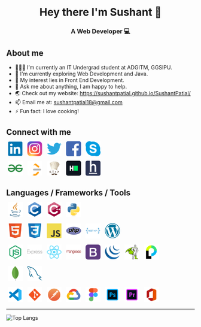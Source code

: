 # <div style="text-align: center">Hey there I'm Sushant 👋</div>

### <div style="text-align: center">A Web Developer 💻</div>


## About me
- 👨🏽‍💻 I’m currently an IT Undergrad student at ADGITM, GGSIPU.
- 🌱 I'm currently exploring Web Development and Java.
- 🤔 My interest lies in Front End Development.
- 💬 Ask me about anything, I am happy to help.
- 🌏 Check out my website: https://sushantpatial.github.io/SushantPatial/
- 📫 Email me at: sushantpatial18@gmail.com
- ⚡ Fun fact: I love cooking!

## Connect with me
<p style="margin-top:-10px">
  <a href="https://www.linkedin.com/in/sushant-patial-2895a7204/" style="text-decoration: none;">
    <img src="assets/images/icons/LinkedIn.png" alt="LinkedIn" height="40" style="vertical-align:top; margin:4px; border-radius:5px;">
  </a>
  <a href="https://www.instagram.com/sushant_patial/" style="text-decoration: none;">
    <img src="assets/images/icons/Instagram.png" alt="Instagram" height="40" style="vertical-align:top; margin:4px">
  </a>
  <a href="https://twitter.com/SushantPatial1" style="text-decoration: none;">
    <img src="assets/images/icons/Twitter.png" alt="Twitter" height="40" style="vertical-align:top; margin:4px">
  </a>
  <a href="https://www.facebook.com/sushant.patial.77/" style="text-decoration: none;">
    <img src="assets/images/icons/Facebook.png" alt="Facebook" height="40" style="vertical-align:top; margin:4px; border-radius:5px;">
  </a>
  <a href="https://join.skype.com/invite/yG4BKspBLdT1" style="text-decoration: none;">
    <img src="assets/images/icons/Skype.png" alt="Skype" height="40" style="vertical-align:top; margin:4px">
  </a>
</p>
<p style="margin-top:-10px">
  <a href="https://auth.geeksforgeeks.org/user/sushantpatial18/profile" style="text-decoration: none;">
    <img src="assets/images/icons/GFG.png" alt="GFG" height="40" style="vertical-align:top; margin:4px">
  </a>
  <a href="https://leetcode.com/SushantPatial/" style="text-decoration: none;">
    <img src="assets/images/icons/Leetcode.png" alt="Leetcode" height="40" style="vertical-align:top; margin:4px">
  </a>
  <a href="https://www.codechef.com/users/sushantpatial" style="text-decoration: none;">
    <img src="assets/images/icons/Codechef.png" alt="Codechef" height="40" style="vertical-align:top; margin:4px; border-radius:5px;">
  </a>
  <a href="https://www.hackerrank.com/sushantpatial18" style="text-decoration: none;">
    <img src="assets/images/icons/Hackerrank.png" alt="Hackerrank" height="40" style="vertical-align:top; margin:4px; border-radius:5px;">
  </a>
  <a href="https://www.hackerearth.com/@sushantpatial18" style="text-decoration: none;">
    <img src="assets/images/icons/Hackerearth.png" alt="Hackerearth" height="40" style="vertical-align:top; margin:4px">
  </a>
</p>

## Languages / Frameworks / Tools
<p style="margin-top:-10px">
  <img src="assets/images/icons/Java.png" alt="Java" height="40" style="vertical-align:top; margin:4px">
  <img src="assets/images/icons/C.png" alt="C" height="40" style="vertical-align:top; margin:4px">
  <img src="assets/images/icons/C++Alt.png" alt="CPP" height="40" style="vertical-align:top; margin:4px">
  <img src="assets/images/icons/Python.png" alt="Python" height="40" style="vertical-align:top; margin:4px">
</p>
<p style="margin-top:-5px">
  <img src="assets/images/icons/HTML.png" alt="HTML" height="40" style="vertical-align:top; margin:4px">
  <img src="assets/images/icons/CSS.png" alt="CSS" height="40" style="vertical-align:top; margin:4px">
  <img src="assets/images/icons/JavaScript.png" alt="JavaScript" height="40" style="vertical-align:top; margin:4px">
  <img src="assets/images/icons/PHP.png" alt="PHP" height="40" style="vertical-align:top; margin:4px">
  <img src="assets/images/icons/RESTAPI.png" alt="RESTAPI" height="40" style="vertical-align:top; margin:4px">
  <img src="assets/images/icons/WordPress.png" alt="WordPress" height="40" style="vertical-align:top; margin:4px">
</p>
<p style="margin-top:-5px">
  <img src="assets/images/icons/Node.png" alt="NodeJS" height="40" style="vertical-align:top; margin:4px">
  <img src="assets/images/icons/Express.png" alt="ExpressJS" height="40" style="vertical-align:top; margin:4px">
  <img src="assets/images/icons/React.png" alt="ReactJS" height="40" style="vertical-align:top; margin:4px">
  <img src="assets/images/icons/Mongoose.png" alt="Mongoose" height="40" style="vertical-align:top; margin:4px">
  <img src="assets/images/icons/Bootstrap.png" alt="Bootstrap" height="40" style="vertical-align:top; margin:4px">
  <img src="assets/images/icons/jQuery.png" alt="jQuery" height="40" style="vertical-align:top; margin:4px">
  <img src="assets/images/icons/GSAP.png" alt="GSAP" height="40" style="vertical-align:top; margin:4px">
  <img src="assets/images/icons/Passport.png" alt="PassportJS" height="40" style="vertical-align:top; margin:4px">
</p>
<p style="margin-top:-5px">
  <img src="assets/images/icons/MongoDB.png" alt="MongoDB" height="40" style="vertical-align:top; margin:4px">
  <img src="assets/images/icons/MySQL.png" alt="MySQL" height="40" style="vertical-align:top; margin:4px">
</p>
<p style="margin-top:-5px">
  <img src="assets/images/icons/VS.png" alt="VS" height="40" style="vertical-align:top; margin:4px">
  <img src="assets/images/icons/Git.png" alt="Git" height="40" style="vertical-align:top; margin:4px">
  <img src="assets/images/icons/Postman.png" alt="Postman" height="40" style="vertical-align:top; margin:4px">
  <img src="assets/images/icons/GCloud.png" alt="GCloud" height="40" style="vertical-align:top; margin:4px">
  <img src="assets/images/icons/Figma.png" alt="Figma" height="40" style="vertical-align:top; margin:4px">
  <img src="assets/images/icons/Photoshop.png" alt="Photoshop" height="40" style="vertical-align:top; margin:4px">
  <img src="assets/images/icons/Premiere.png" alt="Premiere" height="40" style="vertical-align:top; margin:4px">
  <img src="assets/images/icons/Office.png" alt="Office" height="40" style="vertical-align:top; margin:4px">
</p>
<hr>

![Top Langs](https://github-readme-stats.vercel.app/api/top-langs/?username=SushantPatial&theme=tokyonight)



